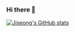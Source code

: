 ### Hi there 👋

<!--
**jiseong99/jiseong99** is a ✨ _special_ ✨ repository because its `README.md` (this file) appears on your GitHub profile.

Here are some ideas to get you started:

- 🔭 I’m currently working on ...
- 🌱 I’m currently learning ...
- 👯 I’m looking to collaborate on ...
- 🤔 I’m looking for help with ...
- 💬 Ask me about ...
- 📫 How to reach me: ...
- 😄 Pronouns: ...
- ⚡ Fun fact: ...
-->

[![Jiseong's GitHub stats](https://github-readme-stats.vercel.app/api?username=jiseong99)](https://github.com/jiseong99/github-readme-stats)
